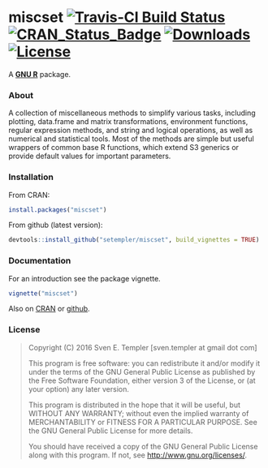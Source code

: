 # miscset [![Travis-CI Build Status](https://travis-ci.org/setempler/miscset.png?branch=master)](https://travis-ci.org/setempler/miscset) [![CRAN_Status_Badge](http://www.r-pkg.org/badges/version/miscset)](http://cran.r-project.org/package=miscset) [![Downloads](http://cranlogs.r-pkg.org/badges/miscset?color=brightgreen)](http://www.r-pkg.org/pkg/miscset) [![License](http://img.shields.io/badge/license-GPL%20%28%3E=%203%29-brightgreen.svg?style=flat)](http://www.gnu.org/licenses/gpl-3.0.html)

A **[GNU R](http://r-project.org)** package.

### About

A collection of miscellaneous methods to simplify various tasks,
including plotting, data.frame and matrix transformations, environment
functions, regular expression methods, and string and logical operations, as
well as numerical and statistical tools. Most of the methods are simple but
useful wrappers of common base R functions, which extend S3 generics or
provide default values for important parameters.
  
### Installation

From CRAN:

```r
install.packages("miscset")
```

From github (latest version):

```r
devtools::install_github("setempler/miscset", build_vignettes = TRUE)
```

### Documentation

For an introduction see the package vignette.

```r
vignette("miscset")
```

Also on
[CRAN](http://cran.r-project.org/web/packages/miscset/vignettes/miscset.pdf) or
[github](http://htmlpreview.github.io/?https://github.com/setempler/miscset/blob/master/vignettes/miscset.html).

### License 

> Copyright (C) 2016 Sven E. Templer [sven.templer at gmail dot com]
> 
> This program is free software: you can redistribute it and/or modify
> it under the terms of the GNU General Public License as published by
> the Free Software Foundation, either version 3 of the License, or
> (at your option) any later version.
>
> This program is distributed in the hope that it will be useful,
> but WITHOUT ANY WARRANTY; without even the implied warranty of
> MERCHANTABILITY or FITNESS FOR A PARTICULAR PURPOSE. See the 
> GNU General Public License for more details.
>
> You should have received a copy of the GNU General Public License
> along with this program. If not, see <http://www.gnu.org/licenses/>.
